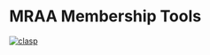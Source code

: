 # MRAA Membership Tools
[![clasp](https://img.shields.io/badge/built%20with-clasp-4285f4.svg)](https://github.com/google/clasp)